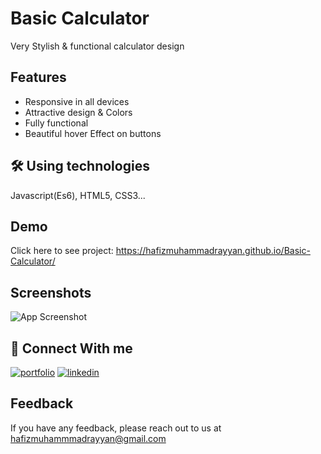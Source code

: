 
# Basic Calculator

Very Stylish & functional calculator design 


## Features

- Responsive in all devices
- Attractive design & Colors
- Fully functional
- Beautiful hover Effect on buttons


## 🛠 Using technologies
Javascript(Es6), HTML5, CSS3...


## Demo

Click here to see project: https://hafizmuhammadrayyan.github.io/Basic-Calculator/


## Screenshots

![App Screenshot](https://i.ibb.co/60vJYbV/screen.jpg)


## 🔗 Connect With me
[![portfolio](https://img.shields.io/badge/my_portfolio-000?style=for-the-badge&logo=ko-fi&logoColor=white)](https://github.com/HafizMuhammadRayyan/)
[![linkedin](https://img.shields.io/badge/linkedin-0A66C2?style=for-the-badge&logo=linkedin&logoColor=white)](https://www.linkedin.com/in/hafiz-muhammmad-rayyan/)


## Feedback

If you have any feedback, please reach out to us at hafizmuhammmadrayyan@gmail.com

